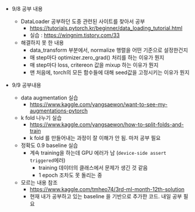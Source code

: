 - 9/8 공부 내용
  - DataLoader 공부하던 도중 관련된 사이트를 찾아서 공부
    - https://tutorials.pytorch.kr/beginner/data_loading_tutorial.html
    - 실습 : https://wingnim.tistory.com/33
  - 해결하지 못 한 내용
    - data_transform 부분에서, normalize 행렬을 어떤 기준으로 설정한건지
    - 매 step마다 optimizer.zero_grad() 처리를 하는 이유가 뭔지
    - 매 step마다 loss, critereon 값을 mixup 하는 이유가 뭔지
    - 맨 처음에, torch의 모든 함수들에 대해 seed값을 고정시키는 이유가 뭔지
  
- 9/9 공부내용
  - data augmentation 실습
    - https://www.kaggle.com/yangsaewon/want-to-see-my-augmentations-pytorch
  - k fold 나누기 실습
    - https://www.kaggle.com/yangsaewon/how-to-split-folds-and-train
    - k fold 를 만들어내는 과정이 잘 이해가 안 됨. 마저 공부 필요
  - 정확도 0.9 baseline 실습
    - 계속 training을 하는데 GPU 에러가 남 (`device-side assert triggered`에러)
      - training 데이터의 클래스에서 문제가 생긴 것 같음
      - 1 epoch 조차도 못 돌리는 중
  - 모르는 내용 참조
    - https://www.kaggle.com/tmheo74/3rd-ml-month-12th-solution
    - 현재 내가 공부하고 있는 baseline 을 기반으로 추가한 코드. 내일 공부 필요
